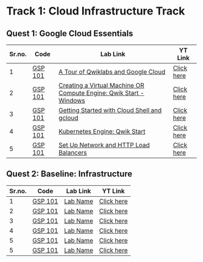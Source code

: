 # Track 1: Cloud Infrastructure Track

## Quest 1: Google Cloud Essentials

| Sr.no. | Code        | Lab Link     | YT Link        |
| ------ | ----------- | ------------ | -------------- |
| 1      | [GSP 101]() | [A Tour of Qwiklabs and Google Cloud](https://www.cloudskillsboost.google/focuses/2794?parent=catalog) | [Click here](https://youtu.be/MwMy0xOuOBI) |
| 2      | [GSP 101]() | [Creating a Virtual Machine OR Compute Engine: Qwik Start - Windows](https://www.cloudskillsboost.google/focuses/3563?parent=catalog) | [Click here](https://youtu.be/Co34im5mgGA) |
| 3      | [GSP 101]() | [Getting Started with Cloud Shell and gcloud](https://www.cloudskillsboost.google/focuses/563?parent=catalog) | [Click here](https://youtu.be/bMVBLE4dJRk) |
| 4      | [GSP 101]() | [Kubernetes Engine: Qwik Start](https://www.cloudskillsboost.google/focuses/878?parent=catalog) | [Click here](https://youtu.be/W15XgGTfHCQ) |
| 5      | [GSP 101]() | [Set Up Network and HTTP Load Balancers](https://www.cloudskillsboost.google/focuses/12007?parent=catalog) | [Click here](https://youtu.be/dqXzfAZFJeE) |

## Quest 2: Baseline: Infrastructure 

| Sr.no. | Code        | Lab Link     | YT Link        |
| ------ | ----------- | ------------ | -------------- |
| 1      | [GSP 101]() | [Lab Name]() | [Click here]() |
| 2      | [GSP 101]() | [Lab Name]() | [Click here]() |
| 3      | [GSP 101]() | [Lab Name]() | [Click here]() |
| 4      | [GSP 101]() | [Lab Name]() | [Click here]() |
| 5      | [GSP 101]() | [Lab Name]() | [Click here]() |
| 5      | [GSP 101]() | [Lab Name]() | [Click here]() |
